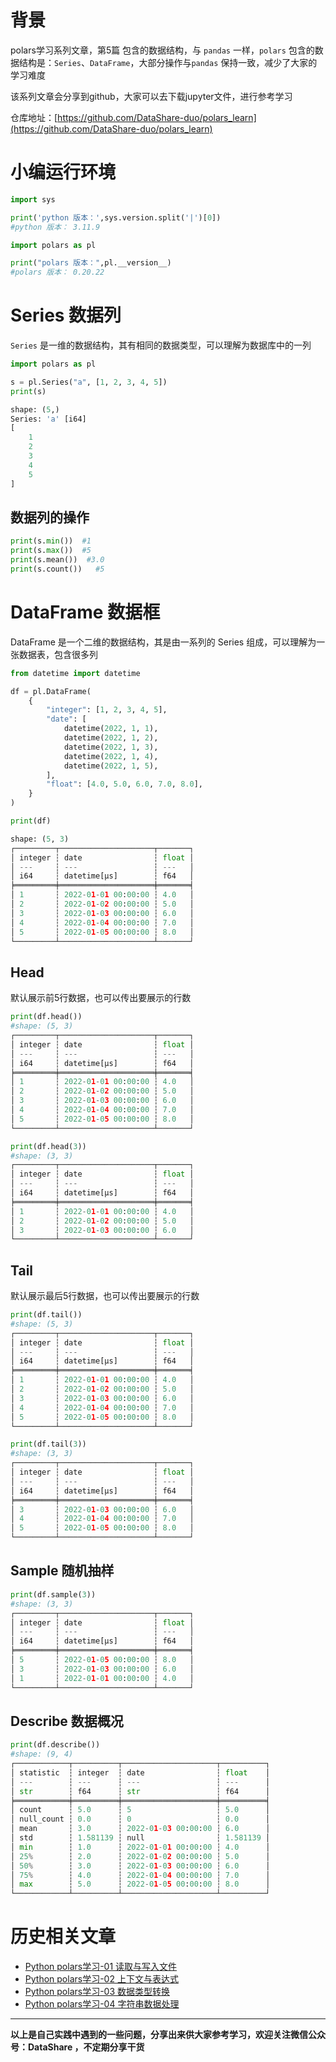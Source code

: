 # 背景
polars学习系列文章，第5篇 包含的数据结构，与 `pandas` 一样，`polars` 包含的数据结构是：`Series`、`DataFrame`，大部分操作与`pandas` 保持一致，减少了大家的学习难度

该系列文章会分享到github，大家可以去下载jupyter文件，进行参考学习

仓库地址：[https://github.com/DataShare-duo/polars_learn](https://github.com/DataShare-duo/polars_learn)


# 小编运行环境
```python
import sys

print('python 版本：',sys.version.split('|')[0])
#python 版本： 3.11.9

import polars as pl

print("polars 版本：",pl.__version__)
#polars 版本： 0.20.22
```

# Series 数据列
`Series` 是一维的数据结构，其有相同的数据类型，可以理解为数据库中的一列
```python
import polars as pl

s = pl.Series("a", [1, 2, 3, 4, 5])
print(s)

shape: (5,)
Series: 'a' [i64]
[
	1
	2
	3
	4
	5
]
```
## 数据列的操作
```python
print(s.min())  #1
print(s.max())  #5
print(s.mean())  #3.0
print(s.count())   #5
```

# DataFrame 数据框
DataFrame 是一个二维的数据结构，其是由一系列的 Series 组成，可以理解为一张数据表，包含很多列
```python
from datetime import datetime

df = pl.DataFrame(
    {
        "integer": [1, 2, 3, 4, 5],
        "date": [
            datetime(2022, 1, 1),
            datetime(2022, 1, 2),
            datetime(2022, 1, 3),
            datetime(2022, 1, 4),
            datetime(2022, 1, 5),
        ],
        "float": [4.0, 5.0, 6.0, 7.0, 8.0],
    }
)

print(df)

shape: (5, 3)
┌─────────┬─────────────────────┬───────┐
│ integer ┆ date                ┆ float │
│ ---     ┆ ---                 ┆ ---   │
│ i64     ┆ datetime[μs]        ┆ f64   │
╞═════════╪═════════════════════╪═══════╡
│ 1       ┆ 2022-01-01 00:00:00 ┆ 4.0   │
│ 2       ┆ 2022-01-02 00:00:00 ┆ 5.0   │
│ 3       ┆ 2022-01-03 00:00:00 ┆ 6.0   │
│ 4       ┆ 2022-01-04 00:00:00 ┆ 7.0   │
│ 5       ┆ 2022-01-05 00:00:00 ┆ 8.0   │
└─────────┴─────────────────────┴───────┘
```

## Head
默认展示前5行数据，也可以传出要展示的行数
```python
print(df.head())
#shape: (5, 3)
┌─────────┬─────────────────────┬───────┐
│ integer ┆ date                ┆ float │
│ ---     ┆ ---                 ┆ ---   │
│ i64     ┆ datetime[μs]        ┆ f64   │
╞═════════╪═════════════════════╪═══════╡
│ 1       ┆ 2022-01-01 00:00:00 ┆ 4.0   │
│ 2       ┆ 2022-01-02 00:00:00 ┆ 5.0   │
│ 3       ┆ 2022-01-03 00:00:00 ┆ 6.0   │
│ 4       ┆ 2022-01-04 00:00:00 ┆ 7.0   │
│ 5       ┆ 2022-01-05 00:00:00 ┆ 8.0   │
└─────────┴─────────────────────┴───────┘

print(df.head(3))
#shape: (3, 3)
┌─────────┬─────────────────────┬───────┐
│ integer ┆ date                ┆ float │
│ ---     ┆ ---                 ┆ ---   │
│ i64     ┆ datetime[μs]        ┆ f64   │
╞═════════╪═════════════════════╪═══════╡
│ 1       ┆ 2022-01-01 00:00:00 ┆ 4.0   │
│ 2       ┆ 2022-01-02 00:00:00 ┆ 5.0   │
│ 3       ┆ 2022-01-03 00:00:00 ┆ 6.0   │
└─────────┴─────────────────────┴───────┘
```

## Tail
默认展示最后5行数据，也可以传出要展示的行数
```python
print(df.tail())
#shape: (5, 3)
┌─────────┬─────────────────────┬───────┐
│ integer ┆ date                ┆ float │
│ ---     ┆ ---                 ┆ ---   │
│ i64     ┆ datetime[μs]        ┆ f64   │
╞═════════╪═════════════════════╪═══════╡
│ 1       ┆ 2022-01-01 00:00:00 ┆ 4.0   │
│ 2       ┆ 2022-01-02 00:00:00 ┆ 5.0   │
│ 3       ┆ 2022-01-03 00:00:00 ┆ 6.0   │
│ 4       ┆ 2022-01-04 00:00:00 ┆ 7.0   │
│ 5       ┆ 2022-01-05 00:00:00 ┆ 8.0   │
└─────────┴─────────────────────┴───────┘

print(df.tail(3))
#shape: (3, 3)
┌─────────┬─────────────────────┬───────┐
│ integer ┆ date                ┆ float │
│ ---     ┆ ---                 ┆ ---   │
│ i64     ┆ datetime[μs]        ┆ f64   │
╞═════════╪═════════════════════╪═══════╡
│ 3       ┆ 2022-01-03 00:00:00 ┆ 6.0   │
│ 4       ┆ 2022-01-04 00:00:00 ┆ 7.0   │
│ 5       ┆ 2022-01-05 00:00:00 ┆ 8.0   │
└─────────┴─────────────────────┴───────┘
```
## Sample 随机抽样
```python
print(df.sample(3))
#shape: (3, 3)
┌─────────┬─────────────────────┬───────┐
│ integer ┆ date                ┆ float │
│ ---     ┆ ---                 ┆ ---   │
│ i64     ┆ datetime[μs]        ┆ f64   │
╞═════════╪═════════════════════╪═══════╡
│ 5       ┆ 2022-01-05 00:00:00 ┆ 8.0   │
│ 3       ┆ 2022-01-03 00:00:00 ┆ 6.0   │
│ 1       ┆ 2022-01-01 00:00:00 ┆ 4.0   │
└─────────┴─────────────────────┴───────┘
```

## Describe 数据概况
```python
print(df.describe())
#shape: (9, 4)
┌────────────┬──────────┬─────────────────────┬──────────┐
│ statistic  ┆ integer  ┆ date                ┆ float    │
│ ---        ┆ ---      ┆ ---                 ┆ ---      │
│ str        ┆ f64      ┆ str                 ┆ f64      │
╞════════════╪══════════╪═════════════════════╪══════════╡
│ count      ┆ 5.0      ┆ 5                   ┆ 5.0      │
│ null_count ┆ 0.0      ┆ 0                   ┆ 0.0      │
│ mean       ┆ 3.0      ┆ 2022-01-03 00:00:00 ┆ 6.0      │
│ std        ┆ 1.581139 ┆ null                ┆ 1.581139 │
│ min        ┆ 1.0      ┆ 2022-01-01 00:00:00 ┆ 4.0      │
│ 25%        ┆ 2.0      ┆ 2022-01-02 00:00:00 ┆ 5.0      │
│ 50%        ┆ 3.0      ┆ 2022-01-03 00:00:00 ┆ 6.0      │
│ 75%        ┆ 4.0      ┆ 2022-01-04 00:00:00 ┆ 7.0      │
│ max        ┆ 5.0      ┆ 2022-01-05 00:00:00 ┆ 8.0      │
└────────────┴──────────┴─────────────────────┴──────────┘
```

# 历史相关文章
- [Python polars学习-01 读取与写入文件](./Python_polars学习-01_读取与写入文件.md)
- [Python polars学习-02 上下文与表达式](./Python_polars学习-02_上下文与表达式.md)
- [Python polars学习-03 数据类型转换](./Python_polars学习-03_数据类型转换.md)
- [Python polars学习-04 字符串数据处理](./Python_polars学习-04_字符串数据处理.md)

**************************************************************************
**以上是自己实践中遇到的一些问题，分享出来供大家参考学习，欢迎关注微信公众号：DataShare ，不定期分享干货**


